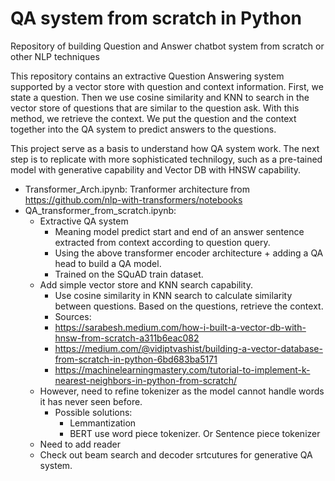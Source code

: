 # QA system from scratch in Python

Repository of building Question and Answer chatbot system from scratch or other NLP techniques

This repository contains an extractive Question Answering system supported by a vector store with question and context information. 
First, we state a question. 
Then we use cosine similarity and KNN to search in the vector store of questions that are similar to the question ask. With this method, we retrieve the context. 
We put the question and the context together into the QA system to predict answers to the questions. 

This project serve as a basis to understand how QA system work. The next step is to replicate with more sophisticated technilogy, such as a pre-tained model with generative capability and Vector DB with HNSW capability. 

* Transformer_Arch.ipynb: Tranformer architecture from https://github.com/nlp-with-transformers/notebooks
* QA_transformer_from_scratch.ipynb:
  * Extractive QA system
    * Meaning model predict start and end of an answer sentence extracted from context according to question query. 
    * Using the above transformer encoder architecture + adding a QA head to build a QA model.
    * Trained on the SQuAD train dataset.
  * Add simple vector store and KNN search capability.
    * Use cosine similarity in KNN search to calculate similarity between questions. Based on the questions, retrieve the context. 
    * Sources:
    * https://sarabesh.medium.com/how-i-built-a-vector-db-with-hnsw-from-scratch-a311b6eac082
    * https://medium.com/@vidiptvashist/building-a-vector-database-from-scratch-in-python-6bd683ba5171
    * https://machinelearningmastery.com/tutorial-to-implement-k-nearest-neighbors-in-python-from-scratch/
  * However, need to refine tokenizer as the model cannot handle words it has never seen before.
    * Possible solutions:
      * Lemmantization
      * BERT use word piece tokenizer. Or Sentence piece tokenizer
  * Need to add reader
  * Check out beam search and decoder srtcutures for generative QA system.

